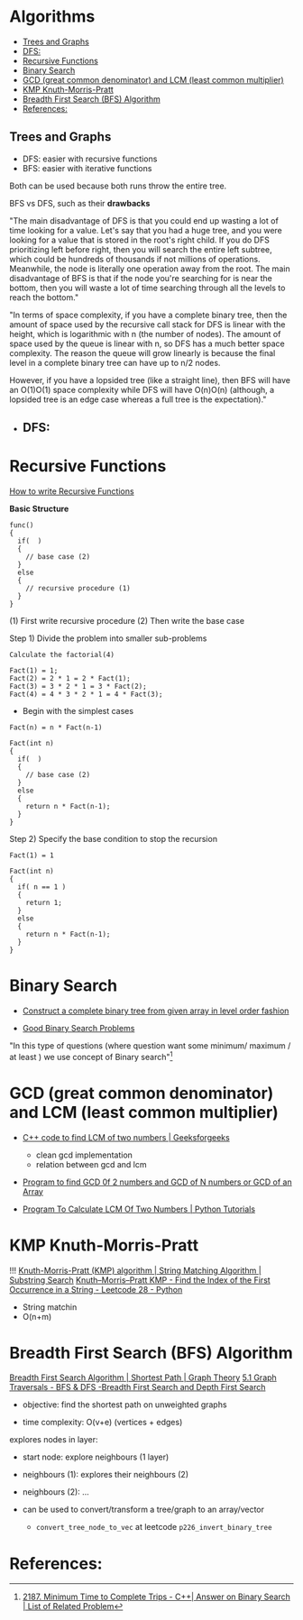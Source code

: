 # Algorithms

<!-- toc -->

  - [Trees and Graphs](#trees-and-graphs)
  - [DFS:](#dfs)
- [Recursive Functions](#recursive-functions)
- [Binary Search](#binary-search)
- [GCD (great common denominator) and LCM (least common multiplier)](#gcd-great-common-denominator-and-lcm-least-common-multiplier)
- [KMP Knuth-Morris-Pratt](#kmp-knuth-morris-pratt)
- [Breadth First Search (BFS) Algorithm](#breadth-first-search-bfs-algorithm)
- [References:](#references)

<!-- tocstop -->

## Trees and Graphs

- DFS: easier with recursive functions
- BFS: easier with iterative functions

Both can be used because both runs throw the entire tree.

BFS vs DFS, such as their **drawbacks**

"The main disadvantage of DFS is that you could end up wasting a lot of time looking for a value. Let's say that you had a huge tree, and you were looking for a value that is stored in the root's right child. If you do DFS prioritizing left before right, then you will search the entire left subtree, which could be hundreds of thousands if not millions of operations. Meanwhile, the node is literally one operation away from the root. The main disadvantage of BFS is that if the node you're searching for is near the bottom, then you will waste a lot of time searching through all the levels to reach the bottom."

"In terms of space complexity, if you have a complete binary tree, then the amount of space used by the recursive call stack for DFS is linear with the height, which is logarithmic with n (the number of nodes). The amount of space used by the queue is linear with n, so DFS has a much better space complexity. The reason the queue will grow linearly is because the final level in a complete binary tree can have up to n/2 nodes.

However, if you have a lopsided tree (like a straight line), then BFS will have an O(1)O(1) space complexity while DFS will have O(n)O(n) (although, a lopsided tree is an edge case whereas a full tree is the expectation)."

- DFS:
    -

# Recursive Functions

[How to write Recursive Functions](https://www.youtube.com/watch?v=ggk7HbcnLG8)

**Basic Structure**
```
func()
{
  if(  )
  {
    // base case (2)
  }
  else
  {
    // recursive procedure (1)
  }
}
```

(1) First write recursive procedure
(2) Then write the base case

Step 1) Divide the problem into smaller sub-problems

```
Calculate the factorial(4)

Fact(1) = 1;
Fact(2) = 2 * 1 = 2 * Fact(1);
Fact(3) = 3 * 2 * 1 = 3 * Fact(2);
Fact(4) = 4 * 3 * 2 * 1 = 4 * Fact(3);
```

- Begin with the simplest cases

```
Fact(n) = n * Fact(n-1)
```

```
Fact(int n)
{
  if(  )
  {
    // base case (2)
  }
  else
  {
    return n * Fact(n-1);
  }
}
```

Step 2) Specify the base condition to stop the recursion

```
Fact(1) = 1
```

```
Fact(int n)
{
  if( n == 1 )
  {
    return 1;
  }
  else
  {
    return n * Fact(n-1);
  }
}
```



# Binary Search

- [Construct a complete binary tree from given array in level order fashion](https://www.geeksforgeeks.org/construct-complete-binary-tree-given-array/)

- [Good Binary Search Problems](https://leetcode.com/problems/minimum-time-to-complete-trips/solutions/3266855/all-binary-search-problems/)

"In this type of questions (where question want some minimum/ maximum / at least ) we use concept of Binary search"[^1]

# GCD (great common denominator) and LCM (least common multiplier)

- [C++ code to find LCM of two numbers | Geeksforgeeks](https://www.youtube.com/watch?v=anSfYgbo694)
  - clean gcd implementation
  - relation between gcd and lcm
- [Program to find GCD 0f 2 numbers and GCD of N numbers or GCD of an Array](https://www.youtube.com/watch?v=Gr9gtrXvHqU)

- [Program To Calculate LCM Of Two Numbers | Python Tutorials](https://www.youtube.com/watch?v=6ykRY6bHVX0)

# KMP Knuth-Morris-Pratt

!!! [Knuth-Morris-Pratt (KMP) algorithm | String Matching Algorithm | Substring Search](https://www.youtube.com/watch?v=4jY57Ehc14Y)
[Knuth–Morris–Pratt KMP - Find the Index of the First Occurrence in a String - Leetcode 28 - Python](https://www.youtube.com/watch?v=JoF0Z7nVSrA)

- String matchin
- O(n+m)

# Breadth First Search (BFS) Algorithm

[Breadth First Search Algorithm | Shortest Path | Graph Theory](https://www.youtube.com/watch?v=oDqjPvD54Ss)
[5.1 Graph Traversals - BFS & DFS -Breadth First Search and Depth First Search](https://www.youtube.com/watch?v=pcKY4hjDrxk)

- objective: find the shortest path on unweighted graphs

- time complexity: O(v+e) (vertices + edges)

explores nodes in layer:
- start node: explore neighbours (1 layer)
- neighbours (1): explores their neighbours (2)
- neighbours (2): ...

- can be used to convert/transform a tree/graph to an array/vector
    - `convert_tree_node_to_vec` at leetcode `p226_invert_binary_tree`

# References:

[^1]: [2187. Minimum Time to Complete Trips - C++| Answer on Binary Search | List of Related Problem](https://leetcode.com/problems/minimum-time-to-complete-trips/solutions/1802416/c-answer-on-binary-search-list-of-related-problems/)
